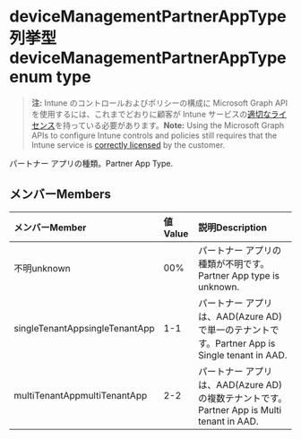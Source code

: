 # <a name="devicemanagementpartnerapptype-enum-type"></a><span data-ttu-id="34d0e-101">deviceManagementPartnerAppType 列挙型</span><span class="sxs-lookup"><span data-stu-id="34d0e-101">deviceManagementPartnerAppType enum type</span></span>

> <span data-ttu-id="34d0e-102">**注:** Intune のコントロールおよびポリシーの構成に Microsoft Graph API を使用するには、これまでどおりに顧客が Intune サービスの[適切なライセンス](https://go.microsoft.com/fwlink/?linkid=839381)を持っている必要があります。</span><span class="sxs-lookup"><span data-stu-id="34d0e-102">**Note:** Using the Microsoft Graph APIs to configure Intune controls and policies still requires that the Intune service is [correctly licensed](https://go.microsoft.com/fwlink/?linkid=839381) by the customer.</span></span>

<span data-ttu-id="34d0e-103">パートナー アプリの種類。</span><span class="sxs-lookup"><span data-stu-id="34d0e-103">Partner App Type.</span></span>
## <a name="members"></a><span data-ttu-id="34d0e-104">メンバー</span><span class="sxs-lookup"><span data-stu-id="34d0e-104">Members</span></span>
|<span data-ttu-id="34d0e-105">メンバー</span><span class="sxs-lookup"><span data-stu-id="34d0e-105">Member</span></span>|<span data-ttu-id="34d0e-106">値</span><span class="sxs-lookup"><span data-stu-id="34d0e-106">Value</span></span>|<span data-ttu-id="34d0e-107">説明</span><span class="sxs-lookup"><span data-stu-id="34d0e-107">Description</span></span>|
|:---|:---|:---|
|<span data-ttu-id="34d0e-108">不明</span><span class="sxs-lookup"><span data-stu-id="34d0e-108">unknown</span></span>|<span data-ttu-id="34d0e-109">0</span><span class="sxs-lookup"><span data-stu-id="34d0e-109">0%</span></span>|<span data-ttu-id="34d0e-110">パートナー アプリの種類が不明です。</span><span class="sxs-lookup"><span data-stu-id="34d0e-110">Partner App type is unknown.</span></span>|
|<span data-ttu-id="34d0e-111">singleTenantApp</span><span class="sxs-lookup"><span data-stu-id="34d0e-111">singleTenantApp</span></span>|<span data-ttu-id="34d0e-112">1</span><span class="sxs-lookup"><span data-stu-id="34d0e-112">-1</span></span>|<span data-ttu-id="34d0e-113">パートナー アプリは、AAD(Azure AD) で単一のテナントです。</span><span class="sxs-lookup"><span data-stu-id="34d0e-113">Partner App is Single tenant in AAD.</span></span>|
|<span data-ttu-id="34d0e-114">multiTenantApp</span><span class="sxs-lookup"><span data-stu-id="34d0e-114">multiTenantApp</span></span>|<span data-ttu-id="34d0e-115">2</span><span class="sxs-lookup"><span data-stu-id="34d0e-115">-2</span></span>|<span data-ttu-id="34d0e-116">パートナー アプリは、AAD(Azure AD) の複数テナントです。</span><span class="sxs-lookup"><span data-stu-id="34d0e-116">Partner App is Multi tenant in AAD.</span></span>|



